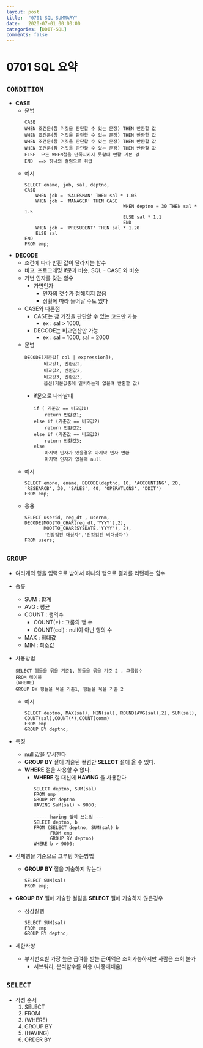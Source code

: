 ```yaml
---
layout: post
title:  "0701-SQL-SUMMARY"
date:   2020-07-01 00:00:00
categories: [DDIT-SQL]
comments: false
---
```


# 0701 SQL 요약

## `CONDITION`
- __CASE__
    - 문법
        ```
        CASE
        WHEN 조건문(참 거짓을 판단할 수 있는 문장) THEN 반환할 값
        WHEN 조건문(참 거짓을 판단할 수 있는 문장) THEN 반환할 값
        WHEN 조건문(참 거짓을 판단할 수 있는 문장) THEN 반환할 값
        WHEN 조건문(참 거짓을 판단할 수 있는 문장) THEN 반환할 값
        ELSE  모든 WHEN절을 만족시키지 못할때 반활 기본 값
        END  ==> 하나의 컬럼으로 취급
        ```
    - 예시
        ```
        SELECT ename, job, sal, deptno,
        CASE
            WHEN job = 'SALESMAN' THEN sal * 1.05
            WHEN job = 'MANAGER' THEN CASE
                                            WHEN deptno = 30 THEN sal * 1.5
                                            ELSE sal * 1.1
                                            END
            WHEN job = 'PRESUDENT' THEN sal * 1.20
            ELSE sal
        END
        FROM emp;
        ```
- __DECODE__
    - 조건에 따라 반환 값이 달라지는 함수
    - 비교, 프로그래밍 if문과 비슷, SQL - CASE 와 비슷
    - 가변 인자를 갖는 함수
        - 가변인자
            - 인자의 갯수가 정해지지 않음
            - 상황에 따라 늘어날 수도 있다
    - CASE와 다른점
        - CASE는 참 거짓을 판단할 수 있는 코드만 가능
            - ex : sal > 1000, 
        - DECODE는 비교연산만 가능
            - ex : sal = 1000, sal = 2000
    - 문법
        ```
        DECODE(기준값[ col | expression]),
               비교값1, 반환값2,
               비교값2, 반환값2,
               비교값3, 반환값3,
               옵션(기본값중에 일치하는게 없을떄 반환할 값)
        ```
        - if문으로 나타날떄
            ```
            if ( 기준값 == 비교값1)
                return 반환값1;
            else if (기준값 == 비교값2)
                return 반환값2;
            else if (기준값 == 비교값3)
                return 반환값3;
            else
                마지막 인자가 있을경우 마지막 인자 반환
                마지막 인자가 없을때 null
            ```
    - 예시
        ```
        SELECT empno, ename, DECODE(deptno, 10, 'ACCOUNTING', 20, 'RESEARCB', 30, 'SALES', 40, 'OPERATLONS', 'DDIT')
        FROM emp;
        ```
    - 응용
        ```
        SELECT userid, reg_dt , usernm,
        DECODE(MOD(TO_CHAR(reg_dt,'YYYY'),2),
               MOD(TO_CHAR(SYSDATE,'YYYY'), 2), 
               '건강검진 대상자','건강검진 비대상자') 
        FROM users;
        ```

## `GROUP`
- 여러개의 행을 입력으로 받아서 하나의 행으로 결과를 리턴하는 함수
- 종류
    - SUM : 합계
    - AVG : 평균
    - COUNT : 행의수
        - COUNT(*) : 그룹의 행 수
        - COUNT(col) : null이 아닌 행의 수
    - MAX : 최대값
    - MIN : 최소값
    
- 사용방법
    ```
    SELECT 행들을 묶을 기준1, 행들을 묶을 기준 2 , 그룹함수
    FROM 테이블
    (WHERE)
    GROUP BY 행들을 묶을 기준1, 행들을 묶을 기준 2
    ``` 
    - 예시
        ```
        SELECT deptno, MAX(sal), MIN(sal), ROUND(AVG(sal),2), SUM(sal), COUNT(sal),COUNT(*),COUNT(comm)
        FROM emp
        GROUP BY deptno;
        ```   
- 특징
    - null 값을 무시한다
    - __GROUP BY__ 절에 기술된 컬럼만 __SELECT__ 절에 올 수 있다.
    - __WHERE__ 절을 사용할 수 없다.
        - __WHERE__ 절 대신에 __HAVING__ 을 사용한다
            ```
            SELECT deptno, SUM(sal)
            FROM emp
            GROUP BY deptno
            HAVING SuM(sal) > 9000;
          
            ----- having 없이 쓰는법 ---
            SELECT deptno, b
            FROM (SELECT deptno, SUM(sal) b
                  FROM emp
                  GROUP BY deptno) 
            WHERE b > 9000;
            ```
- 전체행을 기준으로 그루핑 하는방법
    - __GROUP BY__ 절을 기술하지 않는다 
        ```
        SELECT SUM(sal)
        FROM emp;
        ```
- __GROUP BY__ 절에 기술한 컬럼을 __SELECT__ 절에 기술하지 않은경우
    - 정상실행
        ```
        SELECT SUM(sal)
        FROM emp
        GROUP BY deptno;
        ```
 - 제한사항 
    - 부서번호별 가장 높은 급여를 받는 급여액은 조회가능하지만 사람은 조회 불가
        - 서브쿼리, 분석함수를 이용 (나중에배움)   
## `SELECT` 
- 작성 순서
    1. SELECT
    2. FROM
    3. (WHERE)
    4. GROUP BY
    5. (HAVING) 
    6. ORDER BY
